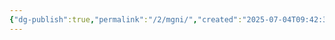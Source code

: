 ```yaml
---
{"dg-publish":true,"permalink":"/2/mgni/","created":"2025-07-04T09:42:33.816+09:00","updated":"2025-07-29T21:37:04.913+09:00"}
---
```


